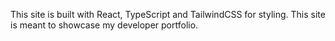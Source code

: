 This site is built with React, TypeScript and TailwindCSS for styling.
This site is meant to showcase my developer portfolio.
